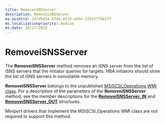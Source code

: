 ```yaml
---
title: RemoveiSNSServer
description: RemoveiSNSServer
ms.assetid: 3d7d5454-bfd4-4219-ad2e-125e37fb81ff
ms.localizationpriority: medium
ms.date: 10/17/2018
---
```


# RemoveiSNSServer


The **RemoveiSNSServer** method removes an iSNS server from the list of iSNS servers that the initiator queries for targets. HBA initiators should store the list of iSNS servers in nonvolatile memory.

**RemoveiSNSServer** belongs to the unpublished [MSiSCSI\_Operations WMI class](msiscsi-operations-wmi-class.md). For a description of the parameters of the **RemoveiSNSServer** method, see the member descriptions for the [**RemoveiSNSServer\_IN**](/windows-hardware/drivers/ddi/iscsiop/ns-iscsiop-_removeisnsserver_in) and [**RemoveiSNSServer\_OUT**](/windows-hardware/drivers/ddi/iscsiop/ns-iscsiop-_removeisnsserver_out) structures.

Miniport drivers that implement the MSiSCSI\_Operations WMI class are not required to support this method.

 

